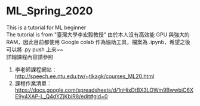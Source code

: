 # ML_Spring_2020        
This is a tutorial for ML beginner    
The tutorial is from "臺灣大學李宏毅教授"
由於本人沒有高效能 GPU 與強大的 RAM，因此目前都使用 Google colab 作為協助工具，檔案為 .ipynb，希望之後可以將 .py push 上來~~       
詳細課程內容請參照
1.	李老師課程網站： http://speech.ee.ntu.edu.tw/~tlkagk/courses_ML20.html
2.	課程作業清單： https://docs.google.com/spreadsheets/d/1nHixDtBX3LOWm9BwwbiC6XE9y4XAP-L_Q4dYZjKbiR8/edit#gid=0
